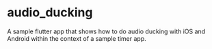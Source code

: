 # audio_ducking

A sample flutter app that shows how to do audio ducking with iOS and Android within the context of a sample timer app.

